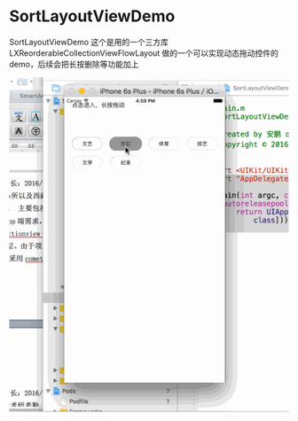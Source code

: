 # SortLayoutViewDemo
SortLayoutViewDemo
这个是用的一个三方库LXReorderableCollectionViewFlowLayout 做的一个可以实现动态拖动控件的demo，后续会把长按删除等功能加上

![image](https://github.com/APCharles/SortLayoutViewDemo/blob/master/demo.gif)
